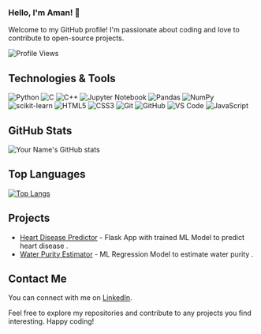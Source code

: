 ### Hello, I'm Aman! 👋

<!--
**akaisky07/akaisky07** is a ✨ _special_ ✨ repository because its `README.md` (this file) appears on your GitHub profile.

Here are some ideas to get you started:

- 🔭 I’m currently working on ...
- 🌱 I’m currently learning ...
- 👯 I’m looking to collaborate on ...
- 🤔 I’m looking for help with ...
- 💬 Ask me about ...
- 📫 How to reach me: ...
- 😄 Pronouns: ...
- ⚡ Fun fact: ...
-->
Welcome to my GitHub profile! I'm passionate about coding and love to contribute to open-source projects. 

![Profile Views](https://komarev.com/ghpvc/?username=akaisky07)



## Technologies & Tools
![Python](https://img.shields.io/badge/-Python-3776AB?style=flat-square&logo=python&logoColor=white)
![C](https://img.shields.io/badge/-C-00599C?style=flat-square&logo=c&logoColor=white)
![C++](https://img.shields.io/badge/-C++-00599C?style=flat-square&logo=c%2B%2B&logoColor=white)
![Jupyter Notebook](https://img.shields.io/badge/-Jupyter%20Notebook-F37626?style=flat-square&logo=jupyter&logoColor=white)
![Pandas](https://img.shields.io/badge/-Pandas-150458?style=flat-square&logo=pandas&logoColor=white)
![NumPy](https://img.shields.io/badge/-NumPy-013243?style=flat-square&logo=numpy&logoColor=white)
![scikit-learn](https://img.shields.io/badge/-scikit%20learn-F7931E?style=flat-square&logo=scikit-learn&logoColor=white)
![HTML5](https://img.shields.io/badge/-HTML5-E34F26?style=flat-square&logo=html5&logoColor=white)
![CSS3](https://img.shields.io/badge/-CSS3-1572B6?style=flat-square&logo=css3&logoColor=white)
![Git](https://img.shields.io/badge/-Git-F05032?style=flat-square&logo=git&logoColor=white)
![GitHub](https://img.shields.io/badge/-GitHub-181717?style=flat-square&logo=github&logoColor=white)
![VS Code](https://img.shields.io/badge/-VS_Code-007ACC?style=flat-square&logo=visual-studio-code&logoColor=white)
![JavaScript](https://img.shields.io/badge/-JavaScript-F7DF1E?style=flat-square&logo=javascript&logoColor=black)

## GitHub Stats
![Your Name's GitHub stats](https://github-readme-stats.vercel.app/api?username=akaisky07&show_icons=true&theme=dracula)

## Top Languages
[![Top Langs](https://github-readme-stats.vercel.app/api/top-langs/?username=akaisky07&layout=compact&theme=dracula)](https://github.com/yourusername)

## Projects
- [Heart Disease Predictor](https://github.com/akaisky07/heart-disease) - Flask App with trained ML Model to predict heart disease .
- [Water Purity Estimator](https://github.com/akaisky07/water-purity-estimation) - ML Regression Model to estimate water purity .

## Contact Me
You can connect with me on [LinkedIn](https://linkedin.com/in/aman-kumar-53b0bb202).

Feel free to explore my repositories and contribute to any projects you find interesting. Happy coding!

